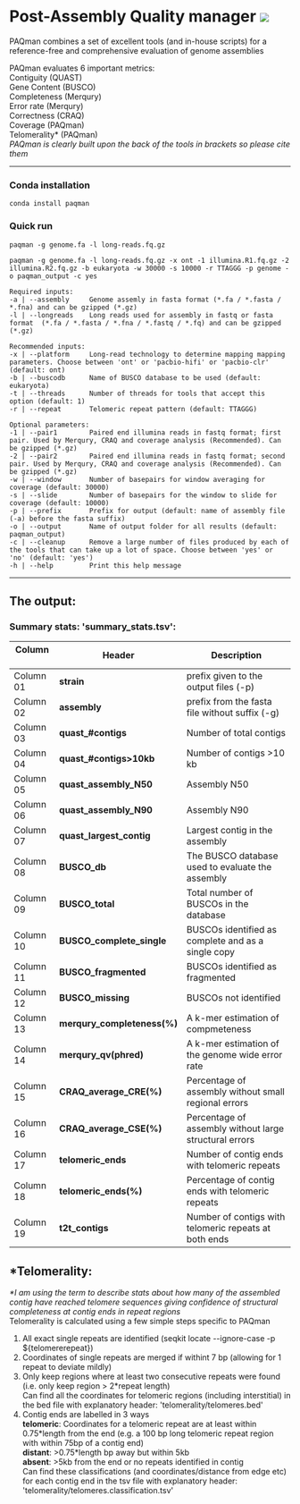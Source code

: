
 # Post-Assembly Quality manager ![](https://github.com/SAMtoBAM/PAQman/blob/main/paqman_logo_grey.svg)

PAQman combines a set of excellent tools (and in-house scripts) for a reference-free and comprehensive evaluation of genome assemblies <br/>

PAQman evaluates 6 important metrics: <br/>
Contiguity (QUAST) <br/>
Gene Content (BUSCO) <br/>
Completeness (Merqury)<br/>
Error rate (Merqury)<br/>
Correctness (CRAQ)<br/>
Coverage (PAQman)<br/>
Telomerality* (PAQman) <br/>
<i>PAQman is clearly built upon the back of the tools in brackets so please cite them</i>

***

### Conda installation
```
conda install paqman
```

### Quick run
```
paqman -g genome.fa -l long-reads.fq.gz
```


```
paqman -g genome.fa -l long-reads.fq.gz -x ont -1 illumina.R1.fq.gz -2 illumina.R2.fq.gz -b eukaryota -w 30000 -s 10000 -r TTAGGG -p genome -o paqman_output -c yes

Required inputs:
-a | --assembly     Genome assemly in fasta format (*.fa / *.fasta / *.fna) and can be gzipped (*.gz)
-l | --longreads    Long reads used for assembly in fastq or fasta format  (*.fa / *.fasta / *.fna / *.fastq / *.fq) and can be gzipped (*.gz)

Recommended inputs:
-x | --platform     Long-read technology to determine mapping mapping parameters. Choose between 'ont' or 'pacbio-hifi' or 'pacbio-clr' (default: ont)
-b | --buscodb      Name of BUSCO database to be used (default: eukaryota)
-t | --threads      Number of threads for tools that accept this option (default: 1)
-r | --repeat       Telomeric repeat pattern (default: TTAGGG)

Optional parameters:
-1 | --pair1        Paired end illumina reads in fastq format; first pair. Used by Merqury, CRAQ and coverage analysis (Recommended). Can be gzipped (*.gz)
-2 | --pair2        Paired end illumina reads in fastq format; second pair. Used by Merqury, CRAQ and coverage analysis (Recommended). Can be gzipped (*.gz)
-w | --window       Number of basepairs for window averaging for coverage (default: 30000)
-s | --slide        Number of basepairs for the window to slide for coverage (default: 10000)
-p | --prefix       Prefix for output (default: name of assembly file (-a) before the fasta suffix)
-o | --output       Name of output folder for all results (default: paqman_output)
-c | --cleanup      Remove a large number of files produced by each of the tools that can take up a lot of space. Choose between 'yes' or 'no' (default: 'yes')
-h | --help         Print this help message
```

***

## The output:

### Summary stats: 'summary_stats.tsv':
|Column &nbsp;&nbsp;&nbsp;| Header | Description |
|------------|--------|--------------|
| Column 01 | <b>strain</b> | prefix given to the output files (-p)
| Column 02 | <b>assembly</b> | prefix from the fasta file without suffix (-g)
| Column 03 | <b>quast_#contigs</b> | Number of total contigs
| Column 04 | <b>quast_#contigs>10kb</b> | Number of contigs >10 kb
| Column 05 | <b>quast_assembly_N50</b> | Assembly N50
| Column 06 | <b>quast_assembly_N90</b> | Assembly N90
| Column 07 | <b>quast_largest_contig</b> | Largest contig in the assembly
| Column 08 | <b>BUSCO_db</b> | The BUSCO database used to evaluate the assembly
| Column 09 | <b>BUSCO_total</b> | Total number of BUSCOs in the database
| Column 10 | <b>BUSCO_complete_single</b> | BUSCOs identified as complete and as a single copy
| Column 11 | <b>BUSCO_fragmented</b> | BUSCOs identified as fragmented
| Column 12 | <b>BUSCO_missing</b> | BUSCOs not identified
| Column 13 | <b>merqury_completeness(%)</b> | A k-mer estimation of compmeteness
| Column 14 | <b>merqury_qv(phred)</b> | A k-mer estimation of the genome wide error rate
| Column 15 | <b>CRAQ_average_CRE(%)</b> | Percentage of assembly without small regional errors
| Column 16 | <b>CRAQ_average_CSE(%)</b> | Percentage of assembly without large structural errors
| Column 17 | <b>telomeric_ends</b> | Number of contig ends with telomeric repeats
| Column 18 | <b>telomeric_ends(%)</b> | Percentage of contig ends with telomeric repeats
| Column 19 | <b>t2t_contigs</b> | Number of contigs with telomeric repeats at both ends



## *Telomerality:
<i>*I am using the term to describe stats about how many of the assembled contig have reached telomere sequences giving confidence of structural completeness at contig ends in repeat regions </i><br/>
Telomerality is calculated using a few simple steps specific to PAQman <br/>

1. All exact single repeats are identified (seqkit locate --ignore-case -p ${telomererepeat}) <br/>
2. Coordinates of single repeats are merged if withint 7 bp (allowing for 1 repeat to deviate mildly) <br/>
3. Only keep regions where at least two consecutive repeats were found (i.e. only keep region > 2\*repeat length) <br/>
Can find all the coordinates for telomeric regions (including interstitial) in the bed file with explanatory header: 'telomerality/telomeres.bed' <br/>
4. Contig ends are labelled in 3 ways <br/>
   <b>telomeric</b>: Coordinates for a telomeric repeat are at least within 0.75\*length from the end (e.g. a 100 bp long telomeric repeat region with within 75bp of a contig end) <br/>
   <b>distant</b>: >0.75\*length bp away but within 5kb <br/>
   <b>absent</b>: >5kb from the end or no repeats identified in contig <br/>
Can find these classifications (and coordinates/distance from edge etc) for each contig end in the tsv file with explanatory header: 'telomerality/telomeres.classification.tsv' <br/>










